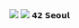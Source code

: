 <img src="https://img.shields.io/badge/42_Seoul-000000?style=flat-square&logo=42&logoColor=white"/>
<img src="https://img.shields.io/badge/joker7011@naver.com-EA4335?style=flat-square&logo=Gmail&logoColor=white"/>
𝟰𝟮 𝗦𝗲𝗼𝘂𝗹
